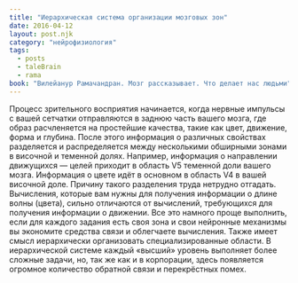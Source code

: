 ```yaml
---
title: "Иерархическая система организации мозговых зон"
date: 2016-04-12
layout: post.njk
category: "нейрофизиология"
tags:
  - posts
  - taleBrain
  - rama
book: "Вилейанур Рамачандран. Мозг рассказывает. Что делает нас людьми"
---
```


Процесс зрительного восприятия начинается, когда нервные импульсы с вашей сетчатки отправляются в заднюю часть вашего мозга, где образ расчленяется на простейшие качества, такие как цвет, движение, форма и глубина. После этого информация о различных свойствах разделяется и распределяется между несколькими обширными зонами в височной и теменной долях. Например, информация о направлении движущихся — целей приходит в область V5 теменной доли вашего мозга. Информация о цвете идёт в основном в область V4 в вашей височной доле. Причину такого разделения труда нетрудно отгадать. Вычисления, которые вам нужны для получения информации о длине волны (цвета), сильно отличаются от вычислений, требующихся для получения информации о движении. Все это намного проще выполнить, если для каждого задания есть своя зона и свои нейронные механизмы вы экономите средства связи и облегчаете вычисления. Также имеет смысл иерархически организовать специализированные области. В иерархической системе каждый «высший» уровень выполняет более сложные задачи, но, так же как и в корпорации, здесь появляется огромное количество обратной связи и перекрёстных помех.
